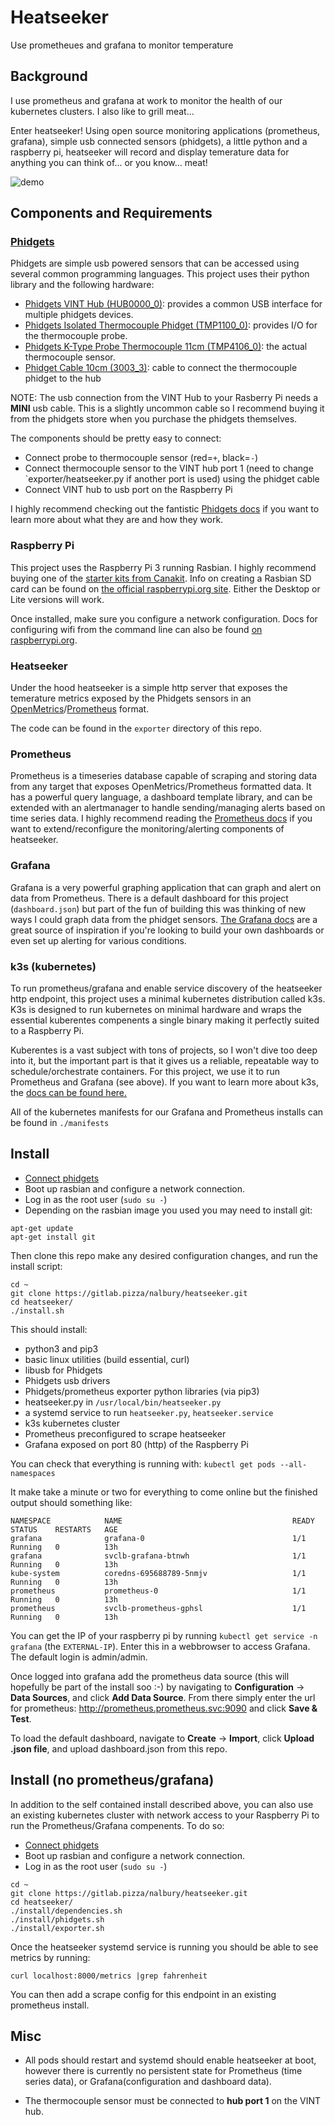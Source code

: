 # Heatseeker

Use prometheues and grafana to monitor temperature

## Background

I use prometheus and grafana at work to monitor the health of our kubernetes clusters. I also like to grill meat...

Enter heatseeker! Using open source monitoring applications (prometheus, grafana), simple usb connected sensors (phidgets), a little python and a raspberry pi, heatseeker will record and display temerature data for anything you can think of... or you know... meat!

![demo](https://heatseeker-assets.s3.amazonaws.com/ezgif.com-crop.gif)

## Components and Requirements

### [Phidgets](https://www.phidgets.com)

Phidgets are simple usb powered sensors that can be accessed using several common programming languages. This project uses their python library and the following hardware:

- [Phidgets VINT Hub (HUB0000_0)][1]: provides a common USB interface for multiple phidgets devices.
- [Phidgets Isolated Thermocouple Phidget (TMP1100_0)][2]: provides I/O for the thermocouple probe.
- [Phidgets K-Type Probe Thermocouple 11cm (TMP4106_0)][3]: the actual thermocouple sensor.
- [Phidget Cable 10cm (3003_3)][4]: cable to connect the thermocouple phidget to the hub

[1]: https://www.phidgets.com/?tier=3&catid=2&pcid=1&prodid=643
[2]: https://www.phidgets.com/?tier=3&catid=14&pcid=12&prodid=725
[3]: https://www.phidgets.com/?tier=3&catid=14&pcid=12&prodid=729
[4]: https://www.phidgets.com/?tier=3&catid=30&pcid=26&prodid=153


NOTE: The usb connection from the VINT Hub to your Rasberry Pi needs a **MINI** usb cable. This is a slightly uncommon cable so I recommend buying it from the phidgets store when you purchase the phidgets themselves. 

The components should be pretty easy to connect:
- Connect probe to thermocouple sensor (red=`+`, black=`-`)
- Connect thermocouple sensor to the VINT hub port 1 (need to change `exporter/heatseeker.py if another port is used) using the phidget cable 
- Connect VINT hub to usb port on the Raspberry Pi

I highly recommend checking out the fantistic [Phidgets docs](https://www.phidgets.com/docs/Main_Page) if you want to learn more about what they are and how they work.

### Raspberry Pi

This project uses the Raspberry Pi 3 running Rasbian. I highly recommend buying one of the [starter kits from Canakit](https://www.canakit.com/raspberry-pi-3-model-b-plus-starter-kit.html). Info on creating a Rasbian SD card can be found on [the official raspberrypi.org site](https://www.raspberrypi.org/documentation/installation/installing-images/README.md). Either the Desktop or Lite versions will work.

Once installed, make sure you configure a network configuration. Docs for configuring wifi from the command line can also be found [on raspberrypi.org](https://www.raspberrypi.org/documentation/configuration/wireless/wireless-cli.md).


### Heatseeker

Under the hood heatseeker is a simple http server that exposes the temerature metrics exposed by the Phidgets sensors in an [OpenMetrics](https://openmetrics.io)/[Prometheus](https://prometheus.io/docs/instrumenting/exposition_formats/) format. 

The code can be found in the `exporter` directory of this repo. 

### Prometheus

Prometheus is a timeseries database capable of scraping and storing data from any target that exposes OpenMetrics/Prometheus formatted data. It has a powerful query language, a dashboard template library, and can be extended with an alertmanager to handle sending/managing alerts based on time series data. I highly recommend reading the [Prometheus docs](https://prometheus.io/docs/introduction/overview/) if you want to extend/reconfigure the monitoring/alerting components of heatseeker.

### Grafana

Grafana is a very powerful graphing application that can graph and alert on data from Prometheus. There is a default dashboard for this project (`dashboard.json`) but part of the fun of building this was thinking of new ways I could graph data from the phidget sensors. [The Grafana docs](https://grafana.com/docs/guides/basic_concepts/) are a great source of inspiration if you're looking to build your own dashboards or even set up alerting for various conditions.

### k3s (kubernetes)

To run prometheus/grafana and enable service discovery of the heatseeker http endpoint, this project uses a minimal kubernetes distribution called k3s. K3s is designed to run kubernetes on minimal hardware and wraps the essential kuberentes compenents a single binary making it perfectly suited to a Raspberry Pi.

Kuberentes is a vast subject with tons of projects, so I won't dive too deep into it, but the important part is that it gives us a reliable, repeatable way to schedule/orchestrate containers. For this project, we use it to run Prometheus and Grafana (see above). If you want to learn more about k3s, the [docs can be found here.](https://github.com/rancher/k3s/blob/master/README.md)

All of the kubernetes manifests for our Grafana and Prometheus installs can be found in `./manifests`

## Install

- [Connect phidgets](https://www.phidgets.com/?tier=3&catid=14&pcid=12&prodid=725#Getting_Started)
- Boot up rasbian and configure a network connection.
- Log in as the root user (`sudo su -`)
- Depending on the rasbian image you used you may need to install git:

```
apt-get update
apt-get install git
```

Then clone this repo make any desired configuration changes, and run the install script:

```
cd ~
git clone https://gitlab.pizza/nalbury/heatseeker.git
cd heatseeker/
./install.sh
```
This should install:
- python3 and pip3
- basic linux utilities (build essential, curl)
- libusb for Phidgets
- Phidgets usb drivers
- Phidgets/prometheus exporter python libraries (via pip3)
- heatseeker.py in `/usr/local/bin/heatseeker.py`
- a systemd service to run `heatseeker.py`, `heatseeker.service`
- k3s kubernetes cluster
- Prometheus preconfigured to scrape heatseeker
- Grafana exposed on port 80 (http) of the Raspberry Pi

You can check that everything is running with:
`kubectl get pods --all-namespaces`

It make take a minute or two for everything to come online but the finished output should something like:
```
NAMESPACE            NAME                                      READY   STATUS    RESTARTS   AGE
grafana              grafana-0                                 1/1     Running   0          13h
grafana              svclb-grafana-btnwh                       1/1     Running   0          13h
kube-system          coredns-695688789-5nmjv                   1/1     Running   0          13h
prometheus           prometheus-0                              1/1     Running   0          13h
prometheus           svclb-prometheus-gphsl                    1/1     Running   0          13h
```

You can get the IP of your raspberry pi by running `kubectl get service -n grafana` (the `EXTERNAL-IP`). Enter this in a webbrowser to access Grafana. The default login is admin/admin.

Once logged into grafana add the prometheus data source (this will hopefully be part of the install soo :-) by navigating to **Configuration** -> **Data Sources**, and click **Add Data Source**. From there simply enter the url for prometheus: http://prometheus.prometheus.svc:9090 and click **Save & Test**.

To load the default dashboard, navigate to **Create** -> **Import**, click **Upload .json file**, and upload dashboard.json from this repo.



## Install (no prometheus/grafana)

In addition to the self contained install described above, you can also use an existing kubernetes cluster with network access to your Raspberry Pi to run the Prometheus/Grafana compenents. To do so:

- [Connect phidgets](https://www.phidgets.com/?tier=3&catid=14&pcid=12&prodid=725#Getting_Started)
- Boot up rasbian and configure a network connection.
- Log in as the root user (`sudo su -`)

```
cd ~
git clone https://gitlab.pizza/nalbury/heatseeker.git
cd heatseeker/
./install/dependencies.sh
./install/phidgets.sh
./install/exporter.sh
```

Once the heatseeker systemd service is running you should be able to see metrics by running:

```
curl localhost:8000/metrics |grep fahrenheit
```

You can then add a scrape config for this endpoint in an existing prometheus install.

## Misc

- All pods should restart and systemd should enable heatseeker at boot, however there is currently no persistent state for Prometheus (time series data), or Grafana(configuration and dashboard data).

- The thermocouple sensor must be connected to  **hub port 1** on the VINT hub.
